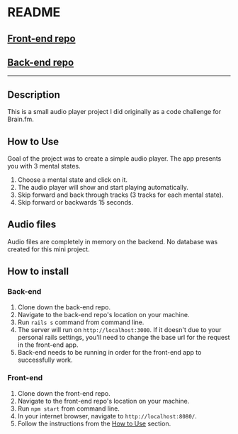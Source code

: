 # README

## [Front-end repo](https://github.com/joshmrallen/mini-brain-fm)
## [Back-end repo](https://github.com/joshmrallen/mini_brain_backend)
---

## Description
This is a small audio player project I did originally as a code challenge for Brain.fm.

## How to Use
Goal of the project was to create a simple audio player.
The app presents you with 3 mental states.
1. Choose a mental state and click on it.
2. The audio player will show and start playing automatically.
3. Skip forward and back through tracks (3 tracks for each mental state).
4. Skip forward or backwards 15 seconds.

## Audio files
Audio files are completely in memory on the backend. No database was created for this mini project.

## How to install
### Back-end
1. Clone down the back-end repo.
2. Navigate to the back-end repo's location on your machine.
3. Run `rails s` command from command line.
4. The server will run on `http://localhost:3000`. If it doesn't due to your personal rails settings, you'll need to change the base url for the request in the front-end app.
5. Back-end needs to be running in order for the front-end app to successfully work.
### Front-end
1. Clone down the front-end repo.
2. Navigate to the front-end repo's location on your machine.
3. Run `npm start` from command line.
4. In your internet browser, navigate to `http://localhost:8080/`.
5. Follow the instructions from the [How to Use](#how-to-use) section.
